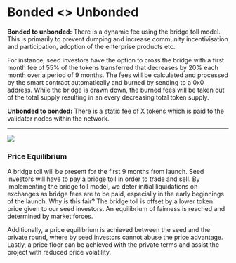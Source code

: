 # Bonded &lt;&gt; Unbonded

**Bonded to unbonded:** There is a dynamic fee using the bridge toll model. This is primarily to prevent dumping and increase community incentivisation and participation,  adoption of the enterprise products etc.

For instance, seed investors have the option to cross the bridge with a first month fee of 55% of the tokens transferred that decreases by 20% each month over a period of 9 months. The fees will be calculated and processed by the smart contract automatically and burned by sending to a 0x0 address. While the bridge is drawn down, the burned fees will be taken out of the total supply resulting in an every decreasing total token supply.

**Unbonded to bonded:** There is a static fee of X tokens which is paid to the validator nodes within the network.  
****

![](https://lh4.googleusercontent.com/ttOyxm4gIz1iyRFGYYFwuROxXrjPa2cvjChGtJMrW_8h8jsjPDa8h3oiadD27sQK7xX6_NaHewJcgfP-0S-7vQhLqJ2GmPEo6iNu4eAlxqWvdQu-HsK89cFAQt8UKWBVPWHR6llQ)

### **Price Equilibrium**

A bridge toll will be present for the first 9 months from launch. Seed investors will have to pay a bridge toll in order to trade and sell. By implementing the bridge toll model, we deter initial liquidations on exchanges as bridge fees are to be paid, especially in the early beginnings of the launch. Why is this fair? The bridge toll is offset by a lower token price given to our seed investors. An equilibrium of fairness is reached and determined by market forces.

Additionally, a price equilibrium is achieved between the seed and the private round, where by seed investors cannot abuse the price advantage. Lastly, a price floor can be achieved with the private terms and assist the project with reduced price volatility.

